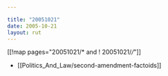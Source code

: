 ```yaml
---

title: "20051021"
date: 2005-10-21
layout: rut
---
```


[[!map pages="20051021/* and ! 20051021/*/*"]]
* [[Politics_And_Law/second-amendment-factoids]]
